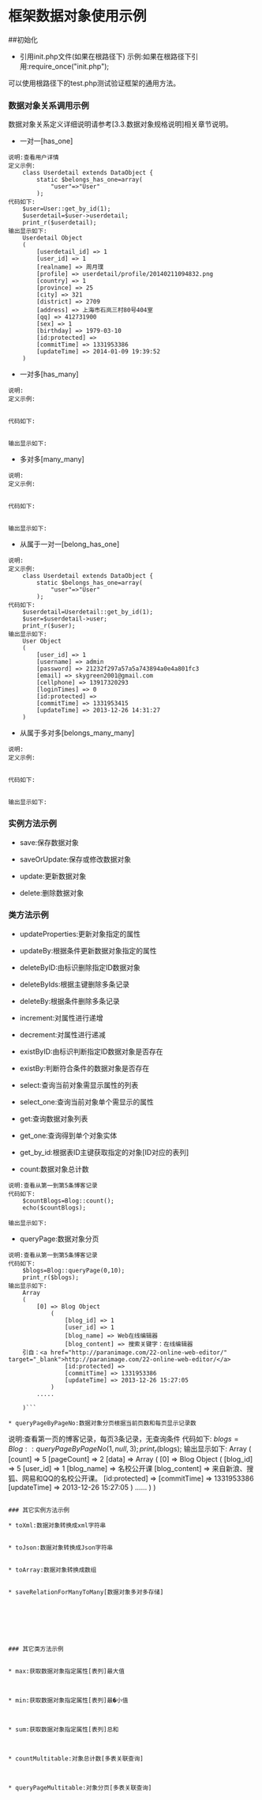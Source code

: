 # 框架数据对象使用示例

##初始化

* 引用init.php文件(如果在根路径下)
  示例:如果在根路径下引用:require_once("init.php");

可以使用根路径下的test.php测试验证框架的通用方法。

### 数据对象关系调用示例
数据对象关系定义详细说明请参考[3.3.数据对象规格说明]相关章节说明。

* 一对一[has_one]

```
说明:查看用户详情
定义示例:
    class Userdetail extends DataObject {
    	static $belongs_has_one=array(
    		"user"=>"User"
    	);
代码如下:
    $user=User::get_by_id(1);
    $userdetail=$user->userdetail;
    print_r($userdetail);
输出显示如下:
    Userdetail Object
    (
        [userdetail_id] => 1
        [user_id] => 1
        [realname] => 周月璞
        [profile] => userdetail/profile/20140211094832.png
        [country] => 1
        [province] => 25
        [city] => 321
        [district] => 2709
        [address] => 上海市石岚三村80号404室
        [qq] => 412731900
        [sex] => 1
        [birthday] => 1979-03-10
        [id:protected] =>
        [commitTime] => 1331953386
        [updateTime] => 2014-01-09 19:39:52
    )
```

* 一对多[has_many]

```
说明:
定义示例:


代码如下:


输出显示如下:

```

* 多对多[many_many]

```
说明:
定义示例:


代码如下:


输出显示如下:

```

* 从属于一对一[belong_has_one]

```
说明:
定义示例:
    class Userdetail extends DataObject {
    	static $belongs_has_one=array(
    		"user"=>"User"
    	);
代码如下:
    $userdetail=Userdetail::get_by_id(1);
    $user=$userdetail->user;
    print_r($user);
输出显示如下:
    User Object
    (
        [user_id] => 1
        [username] => admin
        [password] => 21232f297a57a5a743894a0e4a801fc3
        [email] => skygreen2001@gmail.com
        [cellphone] => 13917320293
        [loginTimes] => 0
        [id:protected] =>
        [commitTime] => 1331953415
        [updateTime] => 2013-12-26 14:31:27
    )
```

* 从属于多对多[belongs_many_many]

```
说明:
定义示例:


代码如下:


输出显示如下:

```

### 实例方法示例
* save:保存数据对象


* saveOrUpdate:保存或修改数据对象


* update:更新数据对象


* delete:删除数据对象


### 类方法示例
* updateProperties:更新对象指定的属性


* updateBy:根据条件更新数据对象指定的属性


* deleteByID:由标识删除指定ID数据对象



* deleteByIds:根据主键删除多条记录


* deleteBy:根据条件删除多条记录


* increment:对属性进行递增


* decrement:对属性进行递减


* existByID:由标识判断指定ID数据对象是否存在


* existBy:判断符合条件的数据对象是否存在


* select:查询当前对象需显示属性的列表


* select_one:查询当前对象单个需显示的属性




* get:查询数据对象列表


* get_one:查询得到单个对象实体


* get_by_id:根据表ID主键获取指定的对象[ID对应的表列]



* count:数据对象总计数

```
说明:查看从第一到第5条博客记录
代码如下:
    $countBlogs=Blog::count();
    echo($countBlogs);
```

```
输出显示如下:

```

* queryPage:数据对象分页

```
说明:查看从第一到第5条博客记录
代码如下:
    $blogs=Blog::queryPage(0,10);
    print_r($blogs);
输出显示如下:
    Array
    (
        [0] => Blog Object
            (
                [blog_id] => 1
                [user_id] => 1
                [blog_name] => Web在线编辑器
                [blog_content] => 搜索关键字：在线编辑器
    引自：<a href="http://paranimage.com/22-online-web-editor/" target="_blank">http://paranimage.com/22-online-web-editor/</a>
                [id:protected] =>
                [commitTime] => 1331953386
                [updateTime] => 2013-12-26 15:27:05
            )
        .....

    )```

* queryPageByPageNo:数据对象分页根据当前页数和每页显示记录数

```
说明:查看第一页的博客记录，每页3条记录，无查询条件
代码如下:
    $blogs=Blog::queryPageByPageNo(1,null,3);
    print_r($blogs);
输出显示如下:
    Array
    (
        [count] => 5
        [pageCount] => 2
        [data] => Array
            (
                [0] => Blog Object
                    (
                        [blog_id] => 5
                        [user_id] => 1
                        [blog_name] => 名校公开课
                        [blog_content] => 来自新浪、搜狐、网易和QQ的名校公开课。
                        [id:protected] =>
                        [commitTime] => 1331953386
                        [updateTime] => 2013-12-26 15:27:05
                    )
                ......
            )
    )
```

### 其它实例方法示例

* toXml:数据对象转换成xml字符串


* toJson:数据对象转换成Json字符串


* toArray:数据对象转换成数组


* saveRelationForManyToMany[数据对象多对多存储]







### 其它类方法示例


* max:获取数据对象指定属性[表列]最大值



* min:获取数据对象指定属性[表列]最�小值



* sum:获取数据对象指定属性[表列]总和



* countMultitable:对象总计数[多表关联查询]



* queryPageMultitable:对象分页[多表关联查询]





